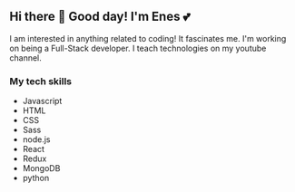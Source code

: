 ## Hi there 👋 Good day! I'm Enes 💕


I am interested in anything related to coding! It fascinates me. I'm working on being a Full-Stack developer. I teach technologies on my youtube channel.

### My tech skills

* Javascript
* HTML
* CSS
* Sass
* node.js
* React
* Redux
* MongoDB
* python



<!--
**karakasEnes/karakasEnes** is a ✨ _special_ ✨ repository because its `README.md` (this file) appears on your GitHub profile.

Here are some ideas to get you started:

- 🔭 I’m currently working on ...
- 🌱 I’m currently learning ...
- 👯 I’m looking to collaborate on ...
- 🤔 I’m looking for help with ...
- 💬 Ask me about ...
- 📫 How to reach me: ...
- 😄 Pronouns: ...
- ⚡ Fun fact: ...
-->
